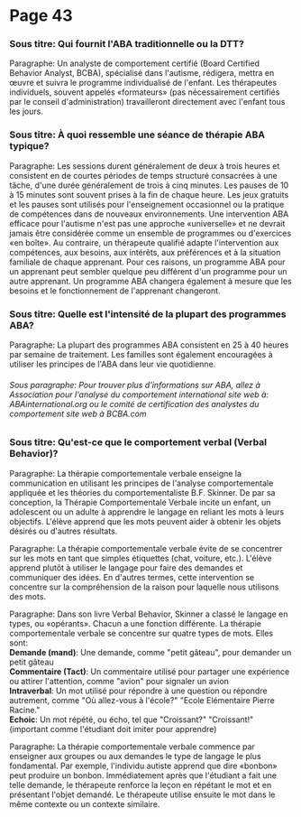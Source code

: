# Page 43
### Sous titre: Qui fournit l'ABA traditionnelle ou la DTT?
Paragraphe: Un analyste de comportement certifié (Board Certified Behavior Analyst, BCBA), spécialisé dans l'autisme, rédigera, mettra en œuvre et suivra le programme individualisé de l'enfant. Les thérapeutes individuels, souvent appelés «formateurs» (pas nécessairement certifiés par le conseil d'administration) travailleront directement avec l'enfant tous les jours.

### Sous titre: À quoi ressemble une séance de thérapie ABA typique?

Paragraphe: Les sessions durent généralement de deux à trois heures et consistent en de courtes périodes de temps structuré consacrées à une tâche, d'une durée généralement de trois à cinq minutes. Les pauses de 10 à 15 minutes sont souvent prises à la fin de chaque heure. Les jeux gratuits et les pauses sont utilisés pour l'enseignement occasionnel ou la pratique de compétences dans de nouveaux environnements. Une intervention ABA efficace pour l'autisme n'est pas une approche «universelle» et ne devrait jamais être considérée comme un ensemble de programmes ou d'exercices «en boîte». Au contraire, un thérapeute qualifié adapte l'intervention aux compétences, aux besoins, aux intérêts, aux préférences et à la situation familiale de chaque apprenant. Pour ces raisons, un programme ABA pour un apprenant peut sembler quelque peu différent d'un programme pour un autre apprenant. Un programme ABA changera également à mesure que les besoins et le fonctionnement de l'apprenant changeront.

### Sous titre: Quelle est l'intensité de la plupart des programmes ABA?

Paragraphe: La plupart des programmes ABA consistent en 25 à 40 heures par semaine de traitement. Les familles sont également encouragées à utiliser les principes de l'ABA dans leur vie quotidienne.

###### Sous paragraphe: Pour trouver plus d'informations sur ABA, allez à Association pour l'analyse du comportement international site web à: ABAinternational.org ou le comité de certification des analystes du comportement site web à BCBA.com
### Sous titre: Qu'est-ce que le comportement verbal (Verbal Behavior)?

Paragraphe: La thérapie comportementale verbale enseigne la communication en utilisant les principes de l'analyse comportementale appliquée et les théories du comportementaliste B.F. Skinner. De par sa conception, la Thérapie Comportementale Verbale incite un enfant, un adolescent ou un adulte à apprendre le langage en reliant les mots à leurs objectifs. L'élève apprend que les mots peuvent aider à obtenir les objets désirés ou d'autres résultats.

Paragraphe: La thérapie comportementale verbale évite de se concentrer sur les mots en tant que simples étiquettes (chat, voiture, etc.). L'élève apprend plutôt à utiliser le langage pour faire des demandes et communiquer des idées. En d'autres termes, cette intervention se concentre sur la compréhension de la raison pour laquelle nous utilisons des mots.

Paragraphe: Dans son livre Verbal Behavior, Skinner a classé le langage en types, ou «opérants». Chacun a une fonction différente. La thérapie comportementale verbale se concentre sur quatre types de mots. Elles sont:   
**Demande (mand)**: Une demande, comme "petit gâteau", pour demander un petit gâteau  
**Commentaire (Tact)**: Un commentaire utilisé pour partager une expérience ou attirer l'attention, comme "avion" pour signaler un avion  
**Intraverbal**: Un mot utilisé pour répondre à une question ou répondre autrement, comme "Où allez-vous à l'école?" "Ecole Elémentaire Pierre Racine."  
**Echoic**: Un mot répété, ou écho, tel que "Croissant?" "Croissant!" (important comme l'étudiant doit imiter pour apprendre)  

Paragraphe: La thérapie comportementale verbale commence par enseigner aux groupes ou aux demandes le type de langage le plus fondamental. Par exemple, l'individu autiste apprend que dire «bonbon» peut produire un bonbon. Immédiatement après que l'étudiant a fait une telle demande, le thérapeute renforce la leçon en répétant le mot et en présentant l'objet demandé. Le thérapeute utilise ensuite le mot dans le même contexte ou un contexte similaire.

